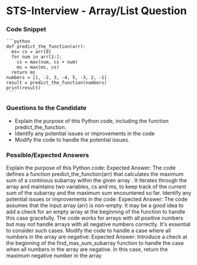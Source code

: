 # STS-Interview - Array/List Question

### Code Snippet

    ```python
    def predict_the_function(arr):
      ms= cs = arr[0]
      for num in arr[1:]:
        cs = max(num, cs + num)
        ms = max(ms, cs)
      return ms
    numbers = [1, -2, 3, -4, 5, -3, 2, -1]
    result = predict_the_function(numbers)
    print(result)
     ```

### Questions to the Candidate
- Explain the purpose of this Python code, including the function predict_the_function.
- Identify any potential issues or improvements in the code
- Modify the code to handle the potential issues.

### Possible/Expected Answers
Explain the purpose of this Python code:
Expected Answer:
The code defines a function predict_the_function(arr) that calculates the maximum sum of a continous subarray within the given array . It iterates through the array and maintains two variables, cs and ms, to keep track of the current sum of the subarray and the maximum sum encountered so far.
Identify any potential issues or improvements in the code:
Expected Answer:
The code assumes that the input array (arr) is non-empty. It may be a good idea to add a check for an empty array at the beginning of the function to handle this case gracefully.
The code works for arrays with all positive numbers but may not handle arrays with all negative numbers correctly. It's essential to consider such cases.
Modify the code to handle a case where all numbers in the array are negative:
Expected Answer:
Introduce a check at the beginning of the find_max_sum_subarray function to handle the case when all numbers in the array are negative. In this case, return the maximum negative number in the array
